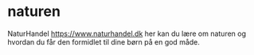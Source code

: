 # naturen
NaturHandel
https://www.naturhandel.dk
her kan du lære om naturen og hvordan du får den formidlet til dine børn på en god måde.
